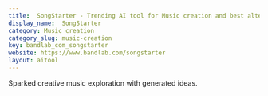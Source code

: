 ```yaml
---
title:  SongStarter - Trending AI tool for Music creation and best alternatives
display_name:  SongStarter
category: Music creation
category_slug: music-creation
key: bandlab_com_songstarter
website: https://www.bandlab.com/songstarter
layout: aitool
---
```


Sparked creative music exploration with generated ideas.
